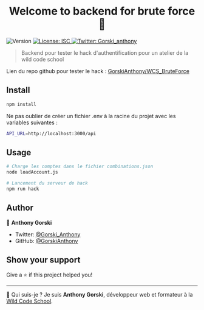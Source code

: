<h1 align="center">Welcome to backend for brute force 👋</h1>
<p>
  <img alt="Version" src="https://img.shields.io/badge/version-1.0.0-blue.svg?cacheSeconds=2592000" />
  <a href="#" target="_blank">
    <img alt="License: ISC" src="https://img.shields.io/badge/License-ISC-yellow.svg" />
  </a>
  <a href="https://twitter.com/Gorski_anthony" target="_blank">
    <img alt="Twitter: Gorski_anthony" src="https://img.shields.io/twitter/follow/Gorski_anthony.svg?style=social" />
  </a>
</p>

> Backend pour tester le hack d'authentification pour un atelier de la wild code school

Lien du repo github pour tester le hack : [GorskiAnthony/WCS_BruteForce](https://github.com/GorskiAnthony/WCS_BruteForce)

## Install

```sh
npm install
```

Ne pas oublier de créer un fichier .env à la racine du projet avec les variables suivantes :

```sh
API_URL=http://localhost:3000/api
```

## Usage

```sh
# Charge les comptes dans le fichier combinations.json
node loadAccount.js
```

```sh
# Lancement du serveur de hack
npm run hack
```

## Author

👤 **Anthony Gorski**

-   Twitter: [@Gorski_Anthony](https://twitter.com/Gorski_Anthony)
-   GitHub: [@GorskiAnthony](https://github.com/GorskiAnthony)

## Show your support

Give a ⭐️ if this project helped you!

---

👋 Qui suis-je ?
Je suis **Anthony Gorski**, développeur web et formateur à la [Wild Code School](https://www.wildcodeschool.com/fr-FR).
